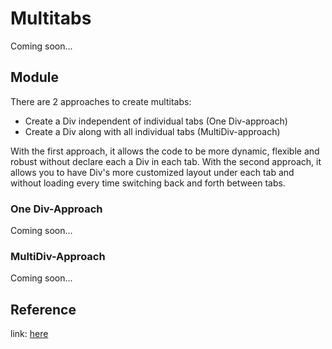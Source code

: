 # Multitabs
Coming soon...

## Module
There are 2 approaches to create multitabs:
<ul>
	<li>Create a Div independent of individual tabs (One Div-approach)</li>
	<li>Create a Div along with all individual tabs (MultiDiv-approach)</li>
</ul>

With the first approach, it allows the code to be more dynamic, flexible and robust without declare each a Div in each tab. With the second approach, it allows you to have Div's more customized layout under each tab and without loading every time switching back and forth between tabs.

### One Div-Approach
Coming soon...

### MultiDiv-Approach
Coming soon...

## Reference
link: <a href="https://dash.plotly.com/dash-core-components/tabs">here</a>